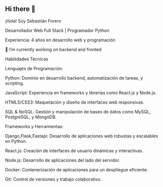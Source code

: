 ## Hi there 👋

¡Hola! Soy Sebastián Forero

Desarrollador Web Full Stack | Programador Python

Experiencia: 4 años en desarrollo web y programación

🔭 I’m currently working on backend and fronted

Habilidades Técnicas

Lenguajes de Programación:

Python: Dominio en desarrollo backend, automatización de tareas, y scripting.

JavaScript: Experiencia en frameworks y librerías como React.js y Node.js.

HTML5/CSS3: Maquetación y diseño de interfaces web responsivas.

SQL & NoSQL: Gestión y manipulación de bases de datos como MySQL, PostgreSQL, y MongoDB.

Frameworks y Herramientas:

Django,Flask,Fastapi: Desarrollo de aplicaciones web robustas y escalables en Python.

React.js: Creación de interfaces de usuario dinámicas y interactivas.

Node.js: Desarrollo de aplicaciones del lado del servidor.

Docker: Contenerización de aplicaciones para un despliegue eficiente.

Git: Control de versiones y trabajo colaborativo.




